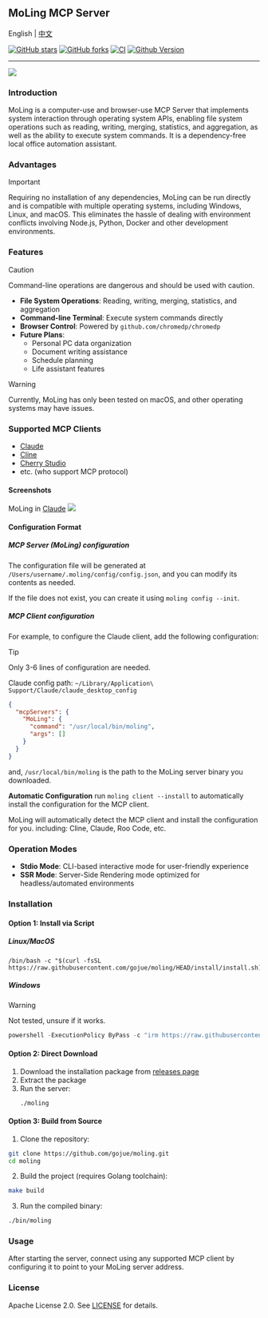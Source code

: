 ## MoLing MCP Server

English | [中文](./README_ZH_HANS.md)

[![GitHub stars](https://img.shields.io/github/stars/gojue/moling.svg?label=Stars&logo=github)](https://github.com/gojue/moling)
[![GitHub forks](https://img.shields.io/github/forks/gojue/moling?label=Forks&logo=github)](https://github.com/gojue/moling)
[![CI](https://github.com/gojue/moling/actions/workflows/go-test.yml/badge.svg)](https://github.com/gojue/ecapture/actions/workflows/go-test.yml)
[![Github Version](https://img.shields.io/github/v/release/gojue/moling?display_name=tag&include_prereleases&sort=semver)](https://github.com/gojue/moling/releases)

---

![](./images/logo.jpg)

### Introduction
MoLing is a computer-use and browser-use MCP Server that implements system interaction through operating system APIs, enabling file system operations such as reading, writing, merging, statistics, and aggregation, as well as the ability to execute system commands. It is a dependency-free local office automation assistant.

### Advantages
> [!IMPORTANT]
> Requiring no installation of any dependencies, MoLing can be run directly and is compatible with multiple operating systems, including Windows, Linux, and macOS. 
> This eliminates the hassle of dealing with environment conflicts involving Node.js, Python, Docker and other development environments.

### Features

> [!CAUTION]
> Command-line operations are dangerous and should be used with caution.

- **File System Operations**: Reading, writing, merging, statistics, and aggregation
- **Command-line Terminal**: Execute system commands directly
- **Browser Control**: Powered by `github.com/chromedp/chromedp`
- **Future Plans**:
    - Personal PC data organization
    - Document writing assistance
    - Schedule planning
    - Life assistant features

> [!WARNING]
> Currently, MoLing has only been tested on macOS, and other operating systems may have issues.

### Supported MCP Clients

- [Claude](https://claude.ai/)
- [Cline](https://cline.bot/)
- [Cherry Studio](https://cherry-ai.com/)
- etc. (who support MCP protocol)

#### Screenshots
MoLing in [Claude](https://claude.ai/)
![](./images/screenshot_claude.png)

#### Configuration Format

##### MCP Server (MoLing) configuration

The configuration file will be generated at `/Users/username/.moling/config/config.json`, and you can modify its
contents as needed.

If the file does not exist, you can create it using `moling config --init`.

##### MCP Client configuration
For example, to configure the Claude client, add the following configuration:

> [!TIP]
> 
> Only 3-6 lines of configuration are needed.
> 
> Claude config path: `~/Library/Application\ Support/Claude/claude_desktop_config`

```json
{
  "mcpServers": {
    "MoLing": {
      "command": "/usr/local/bin/moling",
      "args": []
    }
  }
}
```

and, `/usr/local/bin/moling` is the path to the MoLing server binary you downloaded.

**Automatic Configuration**
run `moling client --install` to automatically install the configuration for the MCP client.

MoLing will automatically detect the MCP client and install the configuration for you. including: Cline, Claude, Roo
Code, etc.

### Operation Modes

- **Stdio Mode**: CLI-based interactive mode for user-friendly experience
- **SSR Mode**: Server-Side Rendering mode optimized for headless/automated environments

### Installation

#### Option 1: Install via Script
##### Linux/MacOS
```shell
/bin/bash -c "$(curl -fsSL https://raw.githubusercontent.com/gojue/moling/HEAD/install/install.sh)"
```
##### Windows

> [!WARNING]
> Not tested, unsure if it works.

```powershell
powershell -ExecutionPolicy ByPass -c "irm https://raw.githubusercontent.com/gojue/moling/HEAD/install/install.ps1 | iex"
```

#### Option 2: Direct Download
1. Download the installation package from [releases page](https://github.com/gojue/moling/releases)
2. Extract the package
3. Run the server:
   ```sh
   ./moling
   ```

#### Option 3: Build from Source
1. Clone the repository:
```sh
git clone https://github.com/gojue/moling.git
cd moling
```
2. Build the project (requires Golang toolchain):
```sh
make build
```
3. Run the compiled binary:
```sh
./bin/moling
```

### Usage
After starting the server, connect using any supported MCP client by configuring it to point to your MoLing server address.

### License
Apache License 2.0. See [LICENSE](LICENSE) for details.